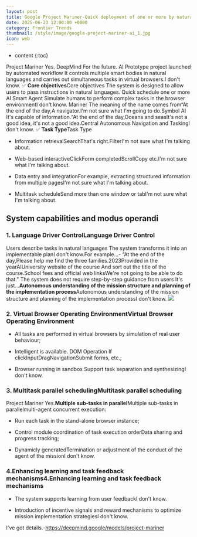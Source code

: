 ```yaml
---
layout: post
title: Google Project Mariner-Quick deployment of one or more by natural language AI Smart Agent Simulate humans to perform complex tasks in the browser environment
date: 2025-06-23 12:00:00 +0800
category: Frontier Trends
thumbnail: /style/image/google-project-mariner-ai_1.jpg
icon: web
---
```

* content
{:toc}

Project Mariner Yes. DeepMind For the future. AI Prototype project launched by automated workflow It controls multiple smart bodies in natural languages and carries out simultaneous tasks in virtual browsers.I don't know.
✅ **Core objectives**Core objectives
The system is designed to allow users to pass instructions in natural languages. Quick schedule one or more AI Smart Agent Simulate humans to perform complex tasks in the browser environmentI don't know.
Mariner The meaning of the name comes from“At the end of the day,A navigator.I'm not sure what I'm going to do.Symbol AI It's capable of information.“At the end of the day,Oceans and seasIt's not a good idea, it's not a good idea.Central Autonomous Navigation and TaskingI don't know.
✅ **Task Type**Task Type

- Information retrievalSearchThat's right.FilterI'm not sure what I'm talking about.

- Web-based interactiveClickForm completedScrollCopy etc.I'm not sure what I'm talking about.

- Data entry and integrationFor example, extracting structured information from multiple pagesI'm not sure what I'm talking about.

- Multitask scheduleSend more than one window or tabI'm not sure what I'm talking about.


## System capabilities and modus operandi

### 1. **Language Driver Control**Language Driver Control
Users describe tasks in natural languages The system transforms it into an implementable planI don't know.For example...-
“At the end of the day,Please help me find the three families.2023Provided in the yearAIUniversity website of the course And sort out the title of the course.School fees and official web linksWe're not going to be able to do that."
The system does not require step-by-step guidance from users It's just...**Autonomous understanding of the mission structure and planning of the implementation process**Autonomous understanding of the mission structure and planning of the implementation processI don't know.
![](https://assets-v2.circle.so/iidzbbb2btziubmdr1xu0kp7ajk7)
### 2. **Virtual Browser Operating Environment**Virtual Browser Operating Environment

- All tasks are performed in virtual browsers by simulation of real user behaviour;

- Intelligent is available. DOM Operation If clickInputDragNavigationSubmit forms, etc.;

- Browser running in sandbox Support task separation and synthesizingI don't know.

### 3. **Multitask parallel scheduling**Multitask parallel scheduling
Project Mariner Yes.**Multiple sub-tasks in parallel**Multiple sub-tasks in parallelmulti-agent concurrent execution:

- Run each task in the stand-alone browser instance;

- Control module coordination of task execution orderData sharing and progress tracking;

- Dynamicly generatedTermination or adjustment of the conduct of the agent of the missionI don't know.


### **4.Enhancing learning and task feedback mechanisms**4.Enhancing learning and task feedback mechanisms

- The system supports learning from user feedbackI don't know.

- Introduction of incentive signals and reward mechanisms to optimize mission implementation strategiesI don't know.

I've got details.-https://deepmind.google/models/project-mariner
